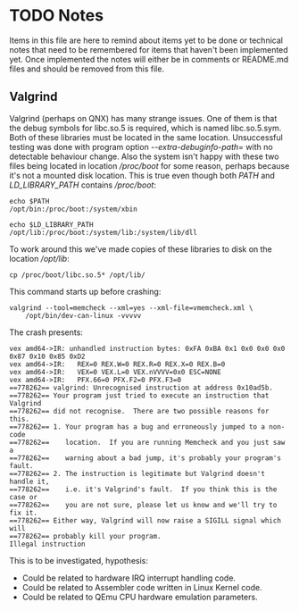 # TODO Notes

Items in this file are here to remind about items yet to be done or technical
notes that need to be remembered for items that haven't been implemented yet.
Once implemented the notes will either be in comments or README.md files and
should be removed from this file.


## Valgrind

Valgrind (perhaps on QNX) has many strange issues. One of them is that the
debug symbols for libc.so.5 is required, which is named libc.so.5.sym. Both of
these libraries must be located in the same location.
Unsuccessful testing was done with program option _--extra-debuginfo-path=_
with no detectable behaviour change.
Also the system isn't happy with these two files being located in location
_/proc/boot_ for some reason, perhaps because it's not a mounted disk location.
This is true even though both _PATH_ and _LD_LIBRARY_PATH_ contains
_/proc/boot_:

    echo $PATH
    /opt/bin:/proc/boot:/system/xbin
    
    echo $LD_LIBRARY_PATH
    /opt/lib:/proc/boot:/system/lib:/system/lib/dll

To work around this we've made copies of these libraries to disk on the location
_/opt/lib_:

    cp /proc/boot/libc.so.5* /opt/lib/

This command starts up before crashing:

    valgrind --tool=memcheck --xml=yes --xml-file=vmemcheck.xml \
        /opt/bin/dev-can-linux -vvvvv

The crash presents:

    vex amd64->IR: unhandled instruction bytes: 0xFA 0xBA 0x1 0x0 0x0 0x0 0x87 0x10 0x85 0xD2
    vex amd64->IR:   REX=0 REX.W=0 REX.R=0 REX.X=0 REX.B=0
    vex amd64->IR:   VEX=0 VEX.L=0 VEX.nVVVV=0x0 ESC=NONE
    vex amd64->IR:   PFX.66=0 PFX.F2=0 PFX.F3=0
    ==778262== valgrind: Unrecognised instruction at address 0x10ad5b.
    ==778262== Your program just tried to execute an instruction that Valgrind
    ==778262== did not recognise.  There are two possible reasons for this.
    ==778262== 1. Your program has a bug and erroneously jumped to a non-code
    ==778262==    location.  If you are running Memcheck and you just saw a
    ==778262==    warning about a bad jump, it's probably your program's fault.
    ==778262== 2. The instruction is legitimate but Valgrind doesn't handle it,
    ==778262==    i.e. it's Valgrind's fault.  If you think this is the case or
    ==778262==    you are not sure, please let us know and we'll try to fix it.
    ==778262== Either way, Valgrind will now raise a SIGILL signal which will
    ==778262== probably kill your program.
    Illegal instruction

This is to be investigated, hypothesis:

- Could be related to hardware IRQ interrupt handling code.
- Could be related to Assembler code written in Linux Kernel code.
- Could be related to QEmu CPU hardware emulation parameters.
